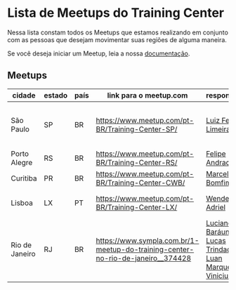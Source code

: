 # Lista de Meetups do Training Center

Nessa lista constam todos os Meetups que estamos realizando em conjunto com as pessoas que desejam movimentar suas regiões de alguma maneira.

Se você deseja iniciar um Meetup, leia a nossa [documentação](README.md#como-posso-iniciar-um-meetup).

## Meetups

| cidade | estado | país | link para o meetup.com | responsável | coordenação |
|---|---|---|---|---|---|
| São Paulo | SP  | BR | https://www.meetup.com/pt-BR/Training-Center-SP/  | [Luiz Felipe Limeira](https://twitter.com/lflimeira02 ) | [Fernanda Bernardo](https://twitter.com/Feh_Bernardo), [William Oliveira](https://twitter.com/w_oliveiras), [Lucas Santos](https://twitter.com/_StaticVoid) |
| Porto Alegre | RS | BR | https://www.meetup.com/pt-BR/Training-Center-RS/ | [Felipe Andrade](https://twitter.com/felipeSGAndrade) | [Aline Bastos](https://twitter.com/AlineBastos), [Adeonir Kohl](https://twitter.com/adeonir) |
| Curitiba | PR | BR | https://www.meetup.com/pt-BR/Training-Center-CWB/ | [Marcela Bomfim](https://twitter.com/cecelabomfim) | [Mariana Brito](https://twitter.com/briitomari) |
| Lisboa | LX | PT | https://www.meetup.com/pt-BR/Training-Center-LX/ | [Wendell Adriel](https://wendelladriel.com) | [Caio Alcântara](https://github.com/clucasalcantara), [Mate Paiva](http://matepaiva.github.io/)
| Rio de Janeiro | RJ | BR | https://www.sympla.com.br/1-meetup-do-training-center-no-rio-de-janeiro__374428 | [Luciano Baráuna](https://twitter.com/lucianobarauna), [Lucas Trindade](https://twitter.com/lucasktrindade), [Luan Marques](https://github.com/lu4nation), [Vinicius Reis](http://twitter.com/luizvinicius73) | TODOS